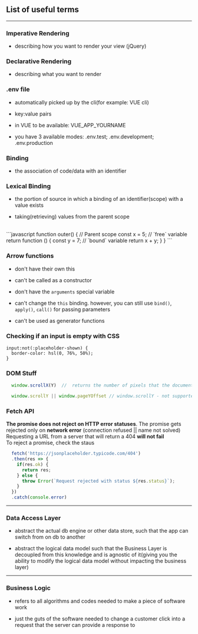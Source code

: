 
## List of useful terms

---

### Imperative Rendering

* describing how you want to render your view (jQuery)

### Declarative Rendering

* describing what you want to render


### .env file

* automatically picked up by the cli(for example: VUE cli)

* key:value pairs

* in VUE to be available: VUE_APP_YOURNAME

* you have 3 available modes: .env.test; .env.development; .env.production

### Binding

* the association of code/data with an identifier

### Lexical Binding

* the portion of source in which a binding of an identifier(scope) with a value exists

* taking(retrieving) values from the parent scope

<br>
```javascript
function outer() { // Parent scope
  const x = 5; // `free` variable
  return function () {
    const y = 7; // `bound` variable
    return x + y;
  }
}
```

### Arrow functions

* don't have their own this

* can't be called as a constructor

* don't have the `arguments` special variable

* can't change the `this` binding. however, you can still use `bind()`, `apply()`, `call()` for passing parameters

* can't be used as generator functions


### Checking if an input is empty with CSS

```
input:not(:placeholder-shown) {
  border-color: hsl(0, 76%, 50%);
}
```


### DOM Stuff

```javascript 
  window.scrollX(Y)  //  returns the number of pixels that the document is currently scrolled horizontally(vertically)
  ``` 

```javascript
  window.scrollY || window.pageYOffset // window.scrollY - not supported in IE(11 or below)
```

### Fetch API

**The promise does not reject on HTTP error statuses**. The promise gets rejected only on **network error** (connection refused || name not solved)
<br>
Requesting a URL from a server that will return a 404 **will not fail**
<br>
To reject a promise, check the staus

```javascript
  fetch('https://jsonplaceholder.typicode.com/404')
  .then(res => {
    if(res.ok) {
      return res;
    } else {
      throw Error(`Request rejected with status ${res.status}`);
    }
  })
  .catch(console.error)
```

---

### Data Access Layer

- abstract the actual db engine or other data store, such that the app can switch from on db to another

- abstract the logical data model such that the Business Layer is decoupled from this knowledge and is agnostic of it(giving you the ability to modify the logical data model without impacting the business layer)

---

### Business Logic  

- refers to all algorithms and codes needed to make a piece of software work

- just the guts of the software needed to change a customer click into a request that the server can provide a response to
